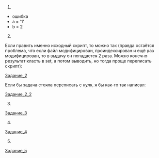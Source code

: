 1. 

- ошибка
- a = '1'
- b = 2

2. 

Если править именно исходный скрипт, то можно так (правда остаётся проблема, что если файл модифицирован, проиндексирован и ещё раз модифицирован, то в выдачу он попадается 2 раза. Можно конечно результат класть в set, а потом выводить, но тогда проще переписать скрипт):

[Задание_2](https://github.com/arhipovea/devops-netology/blob/main/04_02/02_find_exercise.sh)


Если бы задача стояла переписать с нуля, я бы как-то так написал:

[Задание_2_2](https://github.com/arhipovea/devops-netology/blob/main/04_02/02_find_modified.sh)

3. 

[Задание_3](https://github.com/arhipovea/devops-netology/blob/main/04_02/03_find.sh)

4. 

[Задание_4](https://github.com/arhipovea/devops-netology/blob/main/04_02/04_monitor.sh)

5. 

[Задание_5](https://github.com/arhipovea/devops-netology/blob/main/04_02/05_dop.sh)
